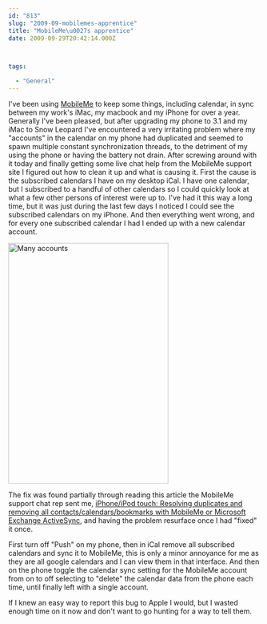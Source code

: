 ```yaml
---
id: "813"
slug: "2009-09-mobilemes-apprentice"
title: "MobileMe\u0027s apprentice"
date: 2009-09-29T20:42:14.000Z



tags:

  - "General"
---
```

<div class="sqs-html-content">
  <p>I've been using <a href="http://www.apple.com/mobileme/">MobileMe</a> to keep some things, including calendar, in sync between my work's iMac, my macbook and my iPhone for over a year.  Generally I've been pleased, but after upgrading my phone to 3.1 and my iMac to Snow Leopard I've encountered a very irritating problem where my "accounts" in the calendar on my phone had duplicated and seemed to spawn multiple constant synchronization threads, to the detriment of my using the phone or having the battery not drain.
After screwing around with it today and finally getting some live chat help from the MobileMe support site I figured out how to clean it up and what is causing it.  First the cause is the subscribed calendars I have on my desktop iCal.  I have one calendar, but I subscribed to a handful of other calendars so I could quickly look at what a few other persons of interest were up to.  I've had it this way a long time, but it was just during the last few days I noticed I could see the subscribed calendars on my iPhone.  And then everything went wrong, and for every one subscribed calendar I had I ended up with a new calendar account.</p>
<p><img title="Many accounts" height="480" alt="Many accounts" width="320" class="size-full wp-image-1012" src="http://static.squarespace.com/static/500c727de4b0d820d6a42ad8/515f5893e4b0f7bed43ad1d5/515f59b0e4b0f7bed43ae663/1254256603000/Many-accounts.jpg?format=original" /></p>
<p>The fix was found partially through reading this article the MobileMe support chat rep sent me, <a href="http://support.apple.com/kb/HT3677">iPhone/iPod touch: Resolving duplicates and removing all contacts/calendars/bookmarks with MobileMe or Microsoft Exchange ActiveSync</a>, and having the problem resurface once I had "fixed" it once.  </p>
<p>First turn off "Push" on my phone, then in iCal remove all subscribed calendars and sync it to MobileMe, this is only a minor annoyance for me as they are all google calendars and I can view them in that interface.  And then on the phone toggle the calendar sync setting for the 
MobileMe account from on to off selecting to "delete" the calendar data from the phone each time, until finally left with a single account.</p>
<p>If I knew an easy way to report this bug to Apple I would, but I wasted enough time on it now and don't want to go hunting for a way to tell them.</p>
</div>
